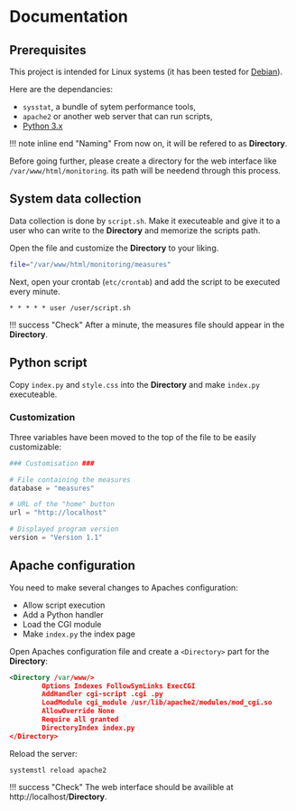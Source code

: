 # Documentation

## Prerequisites

This project is intended for Linux systems (it has been tested for [Debian](https://www.debian.org/https://www.debian.org/)). 

Here are the dependancies:

 - `sysstat`, a bundle of sytem performance tools,
 - `apache2` or another web server that can run scripts,
 - [Python 3.x](https://www.python.org/downloads/)

!!! note inline end "Naming"
    From now on, it will be refered to as **Directory**.

Before going further, please create a directory for the web interface like `/var/www/html/monitoring`. 
its path will be needend through this process. 

## System data collection

Data collection is done by `script.sh`. 
Make it executeable and give it to a user who can write to the **Directory** and memorize the scripts path.

Open the file and customize the **Directory** to your liking.

```sh title="script.sh" linenums="4"
file="/var/www/html/monitoring/measures"
```

Next, open your crontab (`etc/crontab`) and add the script to be executed every minute.

```title="Crontab example" linenums="22"
* * * * * user /user/script.sh
```

!!! success "Check"
    After a minute, the measures file should appear in the **Directory**.

## Python script

Copy `index.py` and `style.css` into the **Directory** and make `index.py` executeable.

### Customization

Three variables have been moved to the top of the file to be easily customizable:

```py title="Database path" linenums="6"
### Customisation ###

# File containing the measures
database = "measures"
```

```py title="Target of the 'home' button" linenums="10"
# URL of the "home" button
url = "http://localhost"
```

```py title="Displayed version" linenums="12"
# Displayed program version
version = "Version 1.1"
```

## Apache configuration

You need to make several changes to Apaches configuration:

 - Allow script execution
 - Add a Python handler
 - Load the CGI module
 - Make `index.py` the index page

Open Apaches configuration file and create a `<Directory>` part for the **Directory**:

```xml title="/etc/apache2/apache2.conf" linenums="170"
<Directory /var/www/>
        Options Indexes FollowSymLinks ExecCGI
        AddHandler cgi-script .cgi .py
        LoadModule cgi_module /usr/lib/apache2/modules/mod_cgi.so
        AllowOverride None
        Require all granted
        DirectoryIndex index.py
</Directory>
```

Reload the server:

```
systemstl reload apache2
```

!!! success "Check"
    The web interface should be availible at http://localhost/**Directory**.


